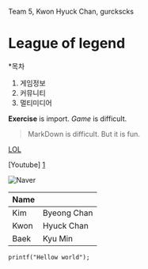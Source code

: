 Team 5, Kwon Hyuck Chan, gurckscks

# League of legend
 
*목차
1. 게임정보
2. 커뮤니티
3. 멀티미디어

**Exercise** is import. _Game_ is difficult.

>MarkDown is difficult.
>But it is fun.

[LOL](www.leagueoflegends.co.kr)

[Youtube] [1]

![Naver](http://dbscthumb.phinf.naver.net/2315_000_1/20130809102955884_MWJVA8K0Z.jpg/n2504.jpg?type=m4500_4500_fst)

|Name|           |
|----|-----------|
|Kim |Byeong Chan|
|Kwon|Hyuck Chan |
|Baek|Kyu Min    |

```{.c}
printf("Hellow world");
```

[1]:https://www.youtube.com/"Youtube"
